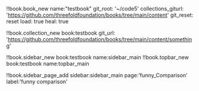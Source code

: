 

!!book.book_new 
		name:"testbook"
		git_root: '~/code5'
		collections_giturl: 'https://github.com/threefoldfoundation/books/tree/main/content'
		git_reset: reset
		load: true
		heal: true

!!book.collection_new	book:testbook
	git_url: 'https://github.com/threefoldfoundation/books/tree/main/content/something'


!!book.sidebar_new	book:testbook name:sidebar_main
!!book.topbar_new	book:testbook name:topbar_main

!!book.sidebar_page_add	sidebar:sidebar_main page:'funny_Comparison' label:'funny comparison'


